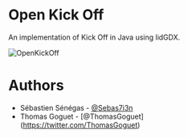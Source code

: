 # Open Kick Off
An implementation of Kick Off in Java using lidGDX.

![OpenKickOff](http://i.imgur.com/nbDQ3HG.gif)

# Authors
- Sébastien Sénégas - [@Sebas7i3n](https://twitter.com/Sebas7i3n)
- Thomas Goguet - [@ThomasGoguet] (https://twitter.com/ThomasGoguet)
